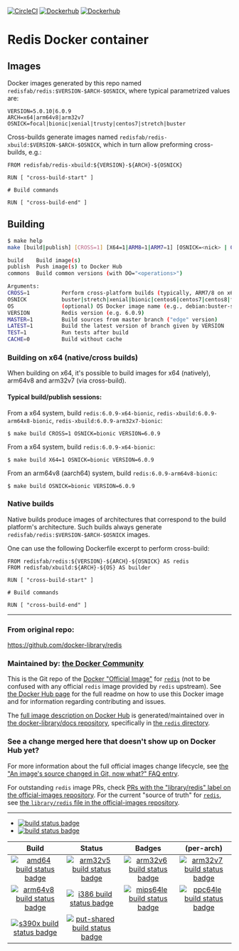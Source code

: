 [![CircleCI](https://circleci.com/gh/RedisLabsModules/redis-docker/tree/master.svg?style=svg)](https://circleci.com/gh/RedisLabsModules/redis-docker/tree/master)
[![Dockerhub](https://img.shields.io/badge/dockerhub-redisfab%2Fredis-blue)](https://hub.docker.com/r/redisfab/redis/tags/) 
[![Dockerhub](https://img.shields.io/badge/dockerhub-redisfab%2Fredis--xbuild-blue)](https://hub.docker.com/r/redisfab/redis-xbuild/tags/) 

# Redis Docker container

## Images
Docker images generated by this repo named `redisfab/redis:$VERSION-$ARCH-$OSNICK`, where typical parametrized values are:
```
VERSION=5.0.10|6.0.9
ARCH=x64|arm64v8|arm32v7
OSNICK=focal|bionic|xenial|trusty|centos7|stretch|buster
```
Cross-builds generate images named `redisfab/redis-xbuild:$VERSION-$ARCH-$OSNICK`, which in turn allow preforming cross-builds, e.g.:
```
FROM redisfab/redis-xbuild:${VERSION}-${ARCH}-${OSNICK}

RUN [ "cross-build-start" ]

# Build commands

RUN [ "cross-build-end" ]
```

## Building

```sh
$ make help
make [build|publish] [CROSS=1] [X64=1|ARM8=1|ARM7=1] [OSNICK=<nick> | OS=<os>] [VERSION=<ver>] [ARGS...]

build    Build image(s)
publish  Push image(s) to Docker Hub
commons  Build common versions (with DO="<operations>")

Arguments:
CROSS=1          Perform cross-platform builds (typically, ARM7/8 on x64)
OSNICK           buster|stretch|xenial|bionic|centos6|centos7|centos8|fedora
OS               (optional) OS Docker image name (e.g., debian:buster-slim)
VERSION          Redis version (e.g. 6.0.9)
MASTER=1         Build sources from master branch ("edge" version)
LATEST=1         Build the latest version of branch given by VERSION
TEST=1           Run tests after build
CACHE=0          Build without cache
```
### Building on x64 (native/cross builds)
When building on x64, it's possible to build images for x64 (natively), arm64v8 and arm32v7 (via cross-build).

#### Typical build/publish sessions:

From a x64 system, build `redis:6.0.9-x64-bionic`, `redis-xbuild:6.0.9-arm64x8-bionic`, `redis-xbuild:6.0.9-arm32x7-bionic`:
```
$ make build CROSS=1 OSNICK=bionic VERSION=6.0.9
```
From a x64 system, build `redis:6.0.9-x64-bionic`:
```
$ make build X64=1 OSNICK=bionic VERSION=6.0.9
```
From an arm64v8 (aarch64) system, build `redis:6.0.9-arm64v8-bionic`:
```
$ make build OSNICK=bionic VERSION=6.0.9
```


### Native builds

Native builds produce images of architectures that correspond to the build platform's architecture. Such builds always generate `redisfab/redis:$VERSION-$ARCH-$OSNICK` images.

One can use the following Dockerfile excerpt to perform cross-build:

```
FROM redisfab/redis:${VERSION}-${ARCH}-${OSNICK} AS redis
FROM redisfab/xbuild:${ARCH}-${OS} AS builder

RUN [ "cross-build-start" ]

# Build commands

RUN [ "cross-build-end" ] 
```





------
### From original repo:

https://github.com/docker-library/redis

### Maintained by: [the Docker Community](https://github.com/docker-library/redis)

This is the Git repo of the [Docker "Official Image"](https://github.com/docker-library/official-images#what-are-official-images) for [`redis`](https://hub.docker.com/_/redis/) (not to be confused with any official `redis` image provided by `redis` upstream). See [the Docker Hub page](https://hub.docker.com/_/redis/) for the full readme on how to use this Docker image and for information regarding contributing and issues.

The [full image description on Docker Hub](https://hub.docker.com/_/redis/) is generated/maintained over in [the docker-library/docs repository](https://github.com/docker-library/docs), specifically in [the `redis` directory](https://github.com/docker-library/docs/tree/master/redis).

### See a change merged here that doesn't show up on Docker Hub yet?

For more information about the full official images change lifecycle, see [the "An image's source changed in Git, now what?" FAQ entry](https://github.com/docker-library/faq#an-images-source-changed-in-git-now-what).

For outstanding `redis` image PRs, check [PRs with the "library/redis" label on the official-images repository](https://github.com/docker-library/official-images/labels/library%2Fredis). For the current "source of truth" for [`redis`](https://hub.docker.com/_/redis/), see [the `library/redis` file in the official-images repository](https://github.com/docker-library/official-images/blob/master/library/redis).

---

-	[![build status badge](https://img.shields.io/github/actions/workflow/status/docker-library/redis/ci.yml?branch=master&label=GitHub%20CI)](https://github.com/docker-library/redis/actions?query=workflow%3A%22GitHub+CI%22+branch%3Amaster)
-	[![build status badge](https://img.shields.io/jenkins/s/https/doi-janky.infosiftr.net/job/update.sh/job/redis.svg?label=Automated%20update.sh)](https://doi-janky.infosiftr.net/job/update.sh/job/redis/)

| Build | Status | Badges | (per-arch) |
|:-:|:-:|:-:|:-:|
| [![amd64 build status badge](https://img.shields.io/jenkins/s/https/doi-janky.infosiftr.net/job/multiarch/job/amd64/job/redis.svg?label=amd64)](https://doi-janky.infosiftr.net/job/multiarch/job/amd64/job/redis/) | [![arm32v5 build status badge](https://img.shields.io/jenkins/s/https/doi-janky.infosiftr.net/job/multiarch/job/arm32v5/job/redis.svg?label=arm32v5)](https://doi-janky.infosiftr.net/job/multiarch/job/arm32v5/job/redis/) | [![arm32v6 build status badge](https://img.shields.io/jenkins/s/https/doi-janky.infosiftr.net/job/multiarch/job/arm32v6/job/redis.svg?label=arm32v6)](https://doi-janky.infosiftr.net/job/multiarch/job/arm32v6/job/redis/) | [![arm32v7 build status badge](https://img.shields.io/jenkins/s/https/doi-janky.infosiftr.net/job/multiarch/job/arm32v7/job/redis.svg?label=arm32v7)](https://doi-janky.infosiftr.net/job/multiarch/job/arm32v7/job/redis/) |
| [![arm64v8 build status badge](https://img.shields.io/jenkins/s/https/doi-janky.infosiftr.net/job/multiarch/job/arm64v8/job/redis.svg?label=arm64v8)](https://doi-janky.infosiftr.net/job/multiarch/job/arm64v8/job/redis/) | [![i386 build status badge](https://img.shields.io/jenkins/s/https/doi-janky.infosiftr.net/job/multiarch/job/i386/job/redis.svg?label=i386)](https://doi-janky.infosiftr.net/job/multiarch/job/i386/job/redis/) | [![mips64le build status badge](https://img.shields.io/jenkins/s/https/doi-janky.infosiftr.net/job/multiarch/job/mips64le/job/redis.svg?label=mips64le)](https://doi-janky.infosiftr.net/job/multiarch/job/mips64le/job/redis/) | [![ppc64le build status badge](https://img.shields.io/jenkins/s/https/doi-janky.infosiftr.net/job/multiarch/job/ppc64le/job/redis.svg?label=ppc64le)](https://doi-janky.infosiftr.net/job/multiarch/job/ppc64le/job/redis/) |
| [![s390x build status badge](https://img.shields.io/jenkins/s/https/doi-janky.infosiftr.net/job/multiarch/job/s390x/job/redis.svg?label=s390x)](https://doi-janky.infosiftr.net/job/multiarch/job/s390x/job/redis/) | [![put-shared build status badge](https://img.shields.io/jenkins/s/https/doi-janky.infosiftr.net/job/put-shared/job/light/job/redis.svg?label=put-shared)](https://doi-janky.infosiftr.net/job/put-shared/job/light/job/redis/) |

<!-- THIS FILE IS GENERATED BY https://github.com/docker-library/docs/blob/master/generate-repo-stub-readme.sh -->

